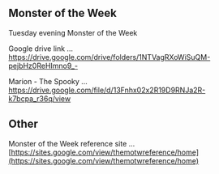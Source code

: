 
## Monster of the Week

Tuesday evening Monster of the Week

Google drive link ... https://drive.google.com/drive/folders/1NTVagRXoWiSuQM-pejbHz0ReHImno9_-

Marion - The Spooky ... https://drive.google.com/file/d/13Fnhx02x2R19D9RNJa2R-k7bcpa_r36q/view

## Other

Monster of the Week reference site ... [https://sites.google.com/view/themotwreference/home](https://sites.google.com/view/themotwreference/home)
